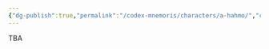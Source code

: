 ```yaml
---
{"dg-publish":true,"permalink":"/codex-mnemoris/characters/a-hahmo/","created":"2025-09-13T15:10:33.524+03:00","updated":"2025-09-13T15:10:51.821+03:00"}
---
```


TBA
